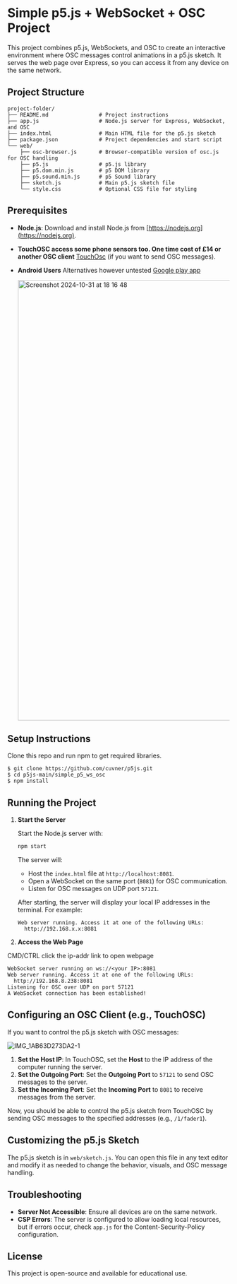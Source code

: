 
# Simple p5.js + WebSocket + OSC Project

This project combines p5.js, WebSockets, and OSC to create an interactive environment where OSC messages control animations in a p5.js sketch. It serves the web page over Express, so you can access it from any device on the same network.

## Project Structure

```
project-folder/
├── README.md                # Project instructions
├── app.js                   # Node.js server for Express, WebSocket, and OSC
├── index.html               # Main HTML file for the p5.js sketch
├── package.json             # Project dependencies and start script
└── web/
    ├── osc-browser.js       # Browser-compatible version of osc.js for OSC handling
    ├── p5.js                # p5.js library
    ├── p5.dom.min.js        # p5 DOM library
    ├── p5.sound.min.js      # p5 Sound library
    ├── sketch.js            # Main p5.js sketch file
    └── style.css            # Optional CSS file for styling
```

## Prerequisites

- **Node.js**: Download and install Node.js from [https://nodejs.org](https://nodejs.org).
- **TouchOSC access some phone sensors too. One time cost of £14 or another OSC client** [TouchOsc](https://apps.apple.com/us/app/touchosc/id1569996730) (if you want to send OSC messages).

- **Android Users** Alternatives however untested [Google play app](https://play.google.com/store/apps/details?id=com.ffsmultimedia.osccontroller&hl=en_GB)

  <img width="997" alt="Screenshot 2024-10-31 at 18 16 48" src="https://github.com/user-attachments/assets/3d7bb9ec-3a75-43ef-8906-ba0fd4179f21">


## Setup Instructions

Clone this repo and run npm to get required libraries.

	$ git clone https://github.com/cuvner/p5js.git
	$ cd p5js-main/simple_p5_ws_osc
	$ npm install

## Running the Project

1. **Start the Server**

   Start the Node.js server with:
   ```bash
   npm start
   ```

   The server will:
   - Host the `index.html` file at `http://localhost:8081`.
   - Open a WebSocket on the same port (`8081`) for OSC communication.
   - Listen for OSC messages on UDP port `57121`.

   After starting, the server will display your local IP addresses in the terminal. For example:
   ```
   Web server running. Access it at one of the following URLs:
     http://192.168.x.x:8081
   ```

2. **Access the Web Page**

CMD/CTRL click the ip-addr link to open webpage
``` terminal
WebSocket server running on ws://<your IP>:8081
Web server running. Access it at one of the following URLs:
  http://192.168.8.238:8081
Listening for OSC over UDP on port 57121
A WebSocket connection has been established!
```

## Configuring an OSC Client (e.g., TouchOSC)

If you want to control the p5.js sketch with OSC messages:

![IMG_1AB63D273DA2-1](https://github.com/user-attachments/assets/bf8614d5-69c5-4ec8-8441-06c1272adf95)

1. **Set the Host IP**: In TouchOSC, set the **Host** to the IP address of the computer running the server.
2. **Set the Outgoing Port**: Set the **Outgoing Port** to `57121` to send OSC messages to the server.
3. **Set the Incoming Port**: Set the **Incoming Port** to `8081` to receive messages from the server.

Now, you should be able to control the p5.js sketch from TouchOSC by sending OSC messages to the specified addresses (e.g., `/1/fader1`).

## Customizing the p5.js Sketch

The p5.js sketch is in `web/sketch.js`. You can open this file in any text editor and modify it as needed to change the behavior, visuals, and OSC message handling.

## Troubleshooting

- **Server Not Accessible**: Ensure all devices are on the same network.
- **CSP Errors**: The server is configured to allow loading local resources, but if errors occur, check `app.js` for the Content-Security-Policy configuration.

## License

This project is open-source and available for educational use.

